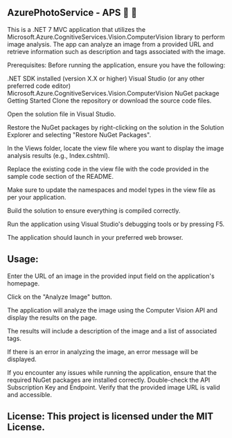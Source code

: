 AzurePhotoService - APS 🤖 📸
------------------------

This is a .NET 7 MVC application that utilizes the Microsoft.Azure.CognitiveServices.Vision.ComputerVision library to perform image analysis. The app can analyze an image from a provided URL and retrieve information such as description and tags associated with the image.

Prerequisites:
Before running the application, ensure you have the following:

.NET SDK installed (version X.X or higher)
Visual Studio (or any other preferred code editor)
Microsoft.Azure.CognitiveServices.Vision.ComputerVision NuGet package
Getting Started
Clone the repository or download the source code files.

Open the solution file in Visual Studio.

Restore the NuGet packages by right-clicking on the solution in the Solution Explorer and selecting "Restore NuGet Packages".

In the Views folder, locate the view file where you want to display the image analysis results (e.g., Index.cshtml).

Replace the existing code in the view file with the code provided in the sample code section of the README.

Make sure to update the namespaces and model types in the view file as per your application.

Build the solution to ensure everything is compiled correctly.

Run the application using Visual Studio's debugging tools or by pressing F5.

The application should launch in your preferred web browser.

Usage:
----------

Enter the URL of an image in the provided input field on the application's homepage.

Click on the "Analyze Image" button.

The application will analyze the image using the Computer Vision API and display the results on the page.

The results will include a description of the image and a list of associated tags.

If there is an error in analyzing the image, an error message will be displayed.

If you encounter any issues while running the application, ensure that the required NuGet packages are installed correctly.
Double-check the API Subscription Key and Endpoint.
Verify that the provided image URL is valid and accessible.

License:
This project is licensed under the MIT License.
----------------------------------------------
